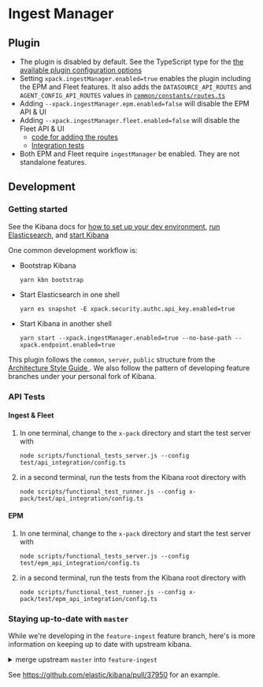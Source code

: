 # Ingest Manager
## Plugin
  - The plugin is disabled by default. See the TypeScript type for the [the available plugin configuration options](https://github.com/elastic/kibana/blob/master/x-pack/plugins/ingest_manager/common/types/index.ts#L9-L27)
  - Setting `xpack.ingestManager.enabled=true` enables the plugin including the EPM and Fleet features. It also adds the `DATASOURCE_API_ROUTES` and `AGENT_CONFIG_API_ROUTES` values in [`common/constants/routes.ts`](./common/constants/routes.ts)
  - Adding `--xpack.ingestManager.epm.enabled=false` will disable the EPM API & UI
  - Adding `--xpack.ingestManager.fleet.enabled=false` will disable the Fleet API & UI
    - [code for adding the routes](https://github.com/elastic/kibana/blob/1f27d349533b1c2865c10c45b2cf705d7416fb36/x-pack/plugins/ingest_manager/server/plugin.ts#L115-L133)
    - [Integration tests](server/integration_tests/router.test.ts)
  - Both EPM and Fleet require `ingestManager` be enabled. They are not standalone features.

## Development

### Getting started
See the Kibana docs for [how to set up your dev environment](https://github.com/elastic/kibana/blob/master/CONTRIBUTING.md#setting-up-your-development-environment), [run Elasticsearch](https://github.com/elastic/kibana/blob/master/CONTRIBUTING.md#running-elasticsearch), and [start Kibana](https://github.com/elastic/kibana/blob/master/CONTRIBUTING.md#running-kibana)


One common development workflow is:
 - Bootstrap Kibana
     ```
    yarn kbn bootstrap
    ```
 - Start Elasticsearch in one shell
    ```
    yarn es snapshot -E xpack.security.authc.api_key.enabled=true
    ```
 - Start Kibana in another shell
    ```
    yarn start --xpack.ingestManager.enabled=true --no-base-path --xpack.endpoint.enabled=true
    ```

This plugin follows the `common`, `server`, `public` structure from the [Architecture Style Guide
](https://github.com/elastic/kibana/blob/master/style_guides/architecture_style_guide.md#file-and-folder-structure). We also follow the pattern of developing feature branches under your personal fork of Kibana.

### API Tests
#### Ingest & Fleet
  1. In one terminal, change to the `x-pack` directory and start the test server with
      ```
      node scripts/functional_tests_server.js --config test/api_integration/config.ts
      ```

  1. in a second terminal, run the tests from the Kibana root directory with
      ```
      node scripts/functional_test_runner.js --config x-pack/test/api_integration/config.ts
      ```
#### EPM
  1. In one terminal, change to the `x-pack` directory and start the test server with
      ```
      node scripts/functional_tests_server.js --config test/epm_api_integration/config.ts
      ```

  1. in a second terminal, run the tests from the Kibana root directory with
      ```
      node scripts/functional_test_runner.js --config x-pack/test/epm_api_integration/config.ts
      ```

 ### Staying up-to-date with `master`
 While we're developing in the `feature-ingest` feature branch, here's is more information on keeping up to date with upstream kibana.

<details>
  <summary>merge upstream <code>master</code> into <code>feature-ingest</code></summary>

```bash
## checkout feature branch to your fork
git checkout -B feature-ingest origin/feature-ingest

## make sure your feature branch is current with upstream feature branch
git pull upstream feature-ingest

## pull in changes from upstream master
git pull upstream master

## push changes to your remote
git push origin

# /!\ Open a DRAFT PR /!\
# Normal PRs will re-notify authors of commits already merged
# Draft PR will trigger CI run. Once CI is green ...
# /!\ DO NOT USE THE GITHUB UI TO MERGE THE PR /!\

## push your changes to upstream feature branch from the terminal; not GitHub UI
git push upstream
```
</details>

See https://github.com/elastic/kibana/pull/37950 for an example.
